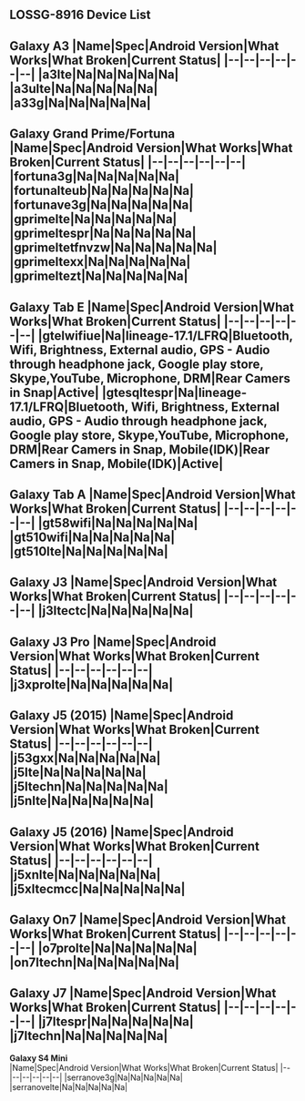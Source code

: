 **LOSSG-8916 Device List**
---
**Galaxy A3** 
|Name|Spec|Android Version|What Works|What Broken|Current Status|
|--|--|--|--|--|--|
|a3lte|Na|Na|Na|Na|Na|
|a3ulte|Na|Na|Na|Na|Na|
|a33g|Na|Na|Na|Na|Na|
---
 **Galaxy Grand Prime/Fortuna** 
|Name|Spec|Android Version|What Works|What Broken|Current Status|
|--|--|--|--|--|--|
|fortuna3g|Na|Na|Na|Na|Na|
|fortunalteub|Na|Na|Na|Na|Na|
|fortunave3g|Na|Na|Na|Na|Na|
|gprimelte|Na|Na|Na|Na|Na|
|gprimeltespr|Na|Na|Na|Na|Na|
|gprimeltetfnvzw|Na|Na|Na|Na|Na|
|gprimeltexx|Na|Na|Na|Na|Na|
|gprimeltezt|Na|Na|Na|Na|Na|
---
 **Galaxy Tab E** 
|Name|Spec|Android Version|What Works|What Broken|Current Status|
|--|--|--|--|--|--|
|gtelwifiue|Na|lineage-17.1/LFRQ|Bluetooth, Wifi, Brightness, External audio, GPS - Audio through headphone jack, Google play store, Skype,YouTube, Microphone, DRM|Rear Camers in Snap|Active|
|gtesqltespr|Na|lineage-17.1/LFRQ|Bluetooth, Wifi, Brightness, External audio, GPS - Audio through headphone jack, Google play store, Skype,YouTube, Microphone, DRM|Rear Camers in Snap, Mobile(IDK)|Rear Camers in Snap, Mobile(IDK)|Active|
---
 **Galaxy Tab A** 
|Name|Spec|Android Version|What Works|What Broken|Current Status|
|--|--|--|--|--|--|
|gt58wifi|Na|Na|Na|Na|Na|
|gt510wifi|Na|Na|Na|Na|Na|
|gt510lte|Na|Na|Na|Na|Na|
---
 **Galaxy J3**
|Name|Spec|Android Version|What Works|What Broken|Current Status|
|--|--|--|--|--|--|
|j3ltectc|Na|Na|Na|Na|Na|
---
 **Galaxy J3 Pro** 
|Name|Spec|Android Version|What Works|What Broken|Current Status|
|--|--|--|--|--|--|
|j3xprolte|Na|Na|Na|Na|Na|
---
 **Galaxy J5 (2015)** 
|Name|Spec|Android Version|What Works|What Broken|Current Status|
|--|--|--|--|--|--|
|j53gxx|Na|Na|Na|Na|Na|
|j5lte|Na|Na|Na|Na|Na|
|j5ltechn|Na|Na|Na|Na|Na|
|j5nlte|Na|Na|Na|Na|Na|
---
 **Galaxy J5 (2016)** 
|Name|Spec|Android Version|What Works|What Broken|Current Status|
|--|--|--|--|--|--|
|j5xnlte|Na|Na|Na|Na|Na|
|j5xltecmcc|Na|Na|Na|Na|Na|
---
 **Galaxy On7** 
|Name|Spec|Android Version|What Works|What Broken|Current Status|
|--|--|--|--|--|--|
|o7prolte|Na|Na|Na|Na|Na|
|on7ltechn|Na|Na|Na|Na|Na|
---
 **Galaxy J7** 
|Name|Spec|Android Version|What Works|What Broken|Current Status|
|--|--|--|--|--|--|
|j7ltespr|Na|Na|Na|Na|Na|
|j7ltechn|Na|Na|Na|Na|Na|
---
 **Galaxy S4 Mini**  
|Name|Spec|Android Version|What Works|What Broken|Current Status|
|--|--|--|--|--|--|
|serranove3g|Na|Na|Na|Na|Na|
|serranovelte|Na|Na|Na|Na|Na|
